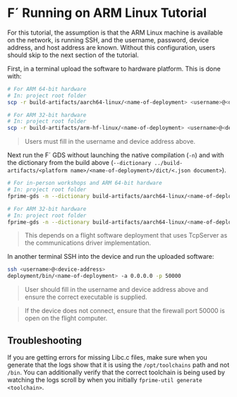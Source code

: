 # F´ Running on ARM Linux Tutorial

For this tutorial, the assumption is that the ARM Linux machine is available on the network, is running SSH, and the username, password, device address, and host address are known. Without this configuration, users should skip to the next section of the tutorial.

First, in a terminal upload the software to hardware platform. This is done with:

```sh
# For ARM 64-bit hardware
# In: project root folder
scp -r build-artifacts/aarch64-linux/<name-of-deployment> <username>@<device-address>:deployment

# For ARM 32-bit hardware
# In: project root folder
scp -r build-artifacts/arm-hf-linux/<name-of-deployment> <username>@<device-address>:deployment
```
> Users must fill in the username and device address above.

Next run the F´ GDS without launching the native compilation (`-n`) and with the 
dictionary from the build above (`--dictionary ../build-artifacts/<platform name>/<name-of-deployment>/dict/<.json document>`).

```sh
# For in-person workshops and ARM 64-bit hardware
# In: project root folder
fprime-gds -n --dictionary build-artifacts/aarch64-linux/<name-of-deployment>/dict/<App Dictionary>.json --ip-client --ip-address <device-address>

# For ARM 32-bit hardware
# In: project root folder
fprime-gds -n --dictionary build-artifacts/aarch64-linux/<name-of-deployment>/dict/<App Dictionary>.json --ip-client --ip-address <device-address>
```
> This depends on a flight software deployment that uses TcpServer as the communications driver implementation.

In another terminal SSH into the device and run the uploaded software:
```sh
ssh <username>@<device-address>
deployment/bin/<name-of-deployment> -a 0.0.0.0 -p 50000
```
> User should fill in the username and device address above and ensure the correct executable is supplied.

> If the device does not connect, ensure that the firewall port 50000 is open on the flight computer.

## Troubleshooting

If you are getting errors for missing Libc.c files, make sure when you generate 
that the logs show that it is using the `/opt/toolchains` path and not `/bin`. 
You can additionally verify that the correct toolchain is being used by watching
the logs scroll by when you initially `fprime-util generate <toolchain>`.
